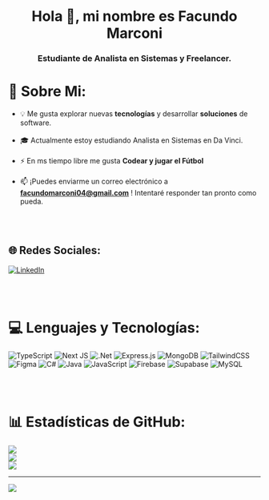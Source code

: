 <h1 align="center">Hola 👋, mi nombre es Facundo Marconi</h1>
<h3 align="center">Estudiante de Analista en Sistemas y Freelancer.</h3>

# 💫 Sobre Mi:

- 💡 Me gusta explorar nuevas **tecnologías** y desarrollar **soluciones** de software.<br><br>
- 🎓 Actualmente estoy estudiando Analista en Sistemas en Da Vinci.<br><br>
- ⚡ En ms tiempo libre me gusta **Codear y jugar el Fútbol**<br><br>
- 📫 ¡Puedes enviarme un correo electrónico a **facundomarconi04@gmail.com** ! Intentaré responder tan pronto como pueda.

<br><br>
## 🌐 Redes Sociales:
[![LinkedIn](https://img.shields.io/badge/LinkedIn-%230077B5.svg?logo=linkedin&logoColor=white)](https://linkedin.com/in/https://www.linkedin.com/in/facundomarconi/) 

<br><br>
# 💻 Lenguajes y Tecnologías:
![TypeScript](https://img.shields.io/badge/typescript-%23007ACC.svg?style=for-the-badge&logo=typescript&logoColor=white) ![Next JS](https://img.shields.io/badge/Next-black?style=for-the-badge&logo=next.js&logoColor=white) ![.Net](https://img.shields.io/badge/.NET-5C2D91?style=for-the-badge&logo=.net&logoColor=white) ![Express.js](https://img.shields.io/badge/express.js-%23404d59.svg?style=for-the-badge&logo=express&logoColor=%2361DAFB) ![MongoDB](https://img.shields.io/badge/MongoDB-%234ea94b.svg?style=for-the-badge&logo=mongodb&logoColor=white) ![TailwindCSS](https://img.shields.io/badge/tailwindcss-%2338B2AC.svg?style=for-the-badge&logo=tailwind-css&logoColor=white) ![Figma](https://img.shields.io/badge/figma-%23F24E1E.svg?style=for-the-badge&logo=figma&logoColor=white) ![C#](https://img.shields.io/badge/c%23-%23239120.svg?style=for-the-badge&logo=csharp&logoColor=white) ![Java](https://img.shields.io/badge/java-%23ED8B00.svg?style=for-the-badge&logo=openjdk&logoColor=white) ![JavaScript](https://img.shields.io/badge/javascript-%23323330.svg?style=for-the-badge&logo=javascript&logoColor=%23F7DF1E) ![Firebase](https://img.shields.io/badge/Firebase-039BE5?style=for-the-badge&logo=Firebase&logoColor=white) ![Supabase](https://img.shields.io/badge/Supabase-3ECF8E?style=for-the-badge&logo=supabase&logoColor=white) ![MySQL](https://img.shields.io/badge/mysql-%2300000f.svg?style=for-the-badge&logo=mysql&logoColor=white)

<br><br>
# 📊 Estadísticas de GitHub:
![](https://github-readme-stats.vercel.app/api?username=Beeejs&theme=nightowl&hide_border=false&include_all_commits=true&count_private=false)<br/>
![](https://github-readme-streak-stats.herokuapp.com/?user=Beeejs&theme=nightowl&hide_border=false)<br/>
![](https://github-readme-stats.vercel.app/api/top-langs/?username=Beeejs&theme=nightowl&hide_border=false&include_all_commits=true&count_private=false&layout=compact)

---
[![](https://visitcount.itsvg.in/api?id=Beeejs&icon=1&color=6)](https://visitcount.itsvg.in)
